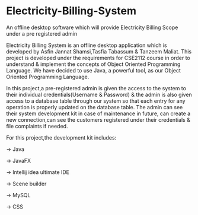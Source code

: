 # Electricity-Billing-System
An offline desktop software which will provide Electricity Billing Scope under a pre registered admin

Electricity Billing System is an offline desktop application which is developed by Asfin Jannat Shamsi,Tasfia Tabassum & Tanzeem Maliat. This project is developed under the requirements for CSE2112 course in order to understand & implement the concepts of Object Oriented Programming Language. We have decided to use Java, a powerful tool, as our Object Oriented Programming Language.

In this project,a pre-registered admin is given the access to the system to their individual credentials(Username & Password) & the admin is also given access to a database table through our system so that each entry for any operation is properly updated on the database table. The admin can see their system development kit in case of maintenance in future, can create a new connection,can see the customers registered under their credentials & file complaints if needed.

For this project,the development kit includes:

-> Java

-> JavaFX

-> Intellij idea ultimate IDE

-> Scene builder

-> MySQL

-> CSS


